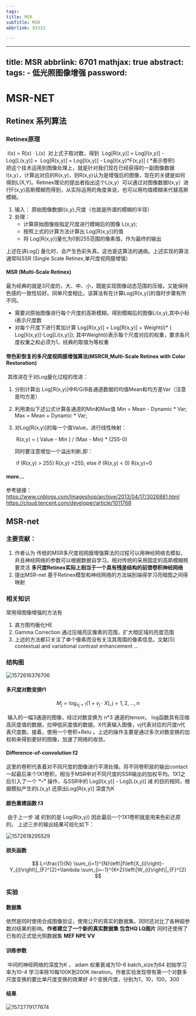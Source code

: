 ```yaml
---
tags:
title: MSR
subTitle: MSR
abbrlink: 93332

---
```

---
title: MSR
abbrlink: 6701
mathjax: true
abstract:
tags:
	- 低光照图像增强
password:
---


<!--more-->

# MSR-NET

## Retinex 系列算法

### Retinex原理

​																I(x) = R(x) · L(x)
​		对上式子取对数，得到
​													 Log[R(x,y)] = Log[I(x,y)] - Log[L(x,y)] = 
​													Log[R(x,y)] = Log[I(x,y)] - Log[I(x,y)*F(x,y)]	( *表示卷积)	
把这个技术运用到图像处理上，就是针对我们现在已经获得的一副图像数据I(x,y），计算出对应的R(x,y)，则R(x,y)认为是增强后的图像，现在的关键是如何得到L(X,Y)。Retinex理论的提出者指出这个L(x,y）可以通过对图像数据I(x,y）进行F(x,y)高斯模糊而得到，从实际运用的角度来说，也可以用均值模糊来代替高斯模糊。

1. 输入： 原始图像数据I(x,y),尺度（也就是所谓的模糊的半径）
2. 处理：
   *  计算原始图像按指定尺度进行模糊后的图像 L(x,y);
   * 按照上式的计算方法计算出 Log[R(x,y)]的值
   *  将 Log[R(x,y)]量化为0到255范围的像素值，作为最终的输出

上述在讲Log[] 量化时，会产生色彩失真。这也是这算法的通病。上述实现的算法通常叫SSR (Single Scale Retinex,单尺度视网膜增强）





#### MSR (Multi-Scale Retinex)

​	最为经典的就是3尺度的，大、中、小，既能实现图像动态范围的压缩，又能保持色感的一致性较好。同单尺度相比，该算法有在计算Log[R(x,y)]的值时步骤有所不同。

* 需要对原始图像进行每个尺度的高斯模糊，得到模糊后的图像Li(x,y),其中小标i表示尺度数
* 对每个尺度下进行累加计算  Log[R(x,y)] =  Log[R(x,y)] + Weight(i)* ( Log[Ii(x,y)]-Log[Li(x,y)]);  其中Weight(i)表示每个尺度对应的权重，要求各尺度权重之和必须为1，经典的取值为等权重

#### 带色彩恢复的多尺度视网膜增强算法(MSRCR,Multi-Scale Retinex with Color Restoration)

​		其改进在于对Log量化过程的改进：

1. 分别计算出 Log[R(x,y)]中R/G/B各通道数据的均值Mean和均方差Var（注意是均方差）

2. 利用类似下述公式计算各通道的Min和Max值   Min = Mean - Dynamic * Var;    Max = Mean + Dynamic * Var;

3. 对Log[R(x,y)]的每一个值Value，进行线性映射：

   ​         								  R(x,y) = ( Value - Min ) / (Max - Min) * (255-0)

   同时要注意增加一个溢出判断,即：

   ​          					 if (R(x,y) > 255)  R(x,y) =255; else if (R(x,y) < 0) R(x,y)=0

#### more...

参考链接： https://www.cnblogs.com/Imageshop/archive/2013/04/17/3026881.html
				   https://cloud.tencent.com/developer/article/1011768



## MSR-net

 ### 主要贡献：

1. 作者认为 传统的MSR多尺度视网膜增强算法的过程可以用神经网络去模拟，并且神经网络的参数可以根据数据自学习。相对传统的采用固定的高斯模糊核要灵活  **多尺度Retinex实际上相当于一个具有残差结构的前馈卷积神经网络**
2. 提出MSR-net 基于Retinex模型和神经网络的方法端到端得学习亮暗图之间得映射

### 相关知识

常用得图像增强的方法有

1. 直方图均衡化HE  
2. Gamma Correction 通过压缩亮区像素的范围，扩大暗区域的亮度范围
3. 上述的方法都只关注了单个像素而没有关注其周围的像素信息。文献[5] contextual and variational contrast enhancement ...

### 结构图

![1572616376706](https://cdn.jsdelivr.net/gh/changruowang/cloudimg/img/20210508212112.png)

#### 多尺度对数变换f1

$$
M_{j}=\log _{v_{j}+1}\left(1+v_{j} \cdot X\right), j=1,2, \ldots, n
$$

​		输入的一幅3通道的图像，经过对数变换为 n*3 通道的tensor。 log函数具有压缩高灰度值的数据，拉伸低灰度值的数据。X代表输入图像，vj代表对应的尺度n代表尺度数。
​		接着，使用一个卷积+Relu  。上述的操作主要是通过多次对数变换的加权和来得到更好的图像，加速了网络的收敛。

#### Difference-of-convolution  f2

​		这里的卷积代表着对不同尺度的图像进行平滑处理。将不同卷积层的输出contact 一起最后来个1X1卷积，相当于MSR中对不同尺度的SSR输出的加权平均。1X1之后引入了一个 **“-”** 操作，与SSR中的 Log[I(x,y)] - Log[L(x,y)] 减 的目的相同，根据模拟产生的L(x,y)  还原出Log[R(x,y)]   深度为K 

#### 颜色重建函数 f3

​		由于上一步 减 的到的是 Log(R(x,y))   因此最后一个1X1卷积就是用来色彩还原的。 
​		上述三步的输出结果可视化如下：

![1572618295529](https://cdn.jsdelivr.net/gh/changruowang/cloudimg/img/20210508212122.png)

#### 损失函数

$$
L=\frac{1}{N} \sum_{i=1}^{N}\left\|f\left(X_{i}\right)-Y_{i}\right\|_{F}^{2}+\lambda \sum_{i=-1}^{K+2}\left\|W_{i}\right\|_{F}^{2}
$$

### 实验

#### 数据集

​		依然是同时使用合成图像验证，使用公开的真实的数据集。同时还对比了各种超参数对结果的影响。**作者建立了一个新的真实数据集 包含HQ LQ图片**      同时还使用了已有的正式低光照数据集 **MEF NPE VV**

#### 训练参数

​		中间的神经网络的深度为K ， adam 权重衰减为10-6  batch_size为64  初始学习率为10-4  学习率除10每100K到200K  iteration。作者实验发现带有第一个对数多尺度变换的要比单尺度变换的效果好  4个变换尺度，分别为1，10，100，300

#### 结果

![1572779177674](https://cdn.jsdelivr.net/gh/changruowang/cloudimg/img/20210508212118.png)

  



